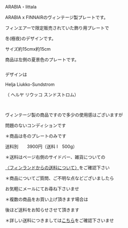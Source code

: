 <link rel="stylesheet" type="text/css" href="/assets/css/styles.css">

ARABIA・Iittala

ARABIA x FINNAIRのヴィンテージ製プレートです。

フィンエアーで限定販売されていた飾り用プレートで

冬(極夜)のデザインです。

サイズ約15cmx約15cm

商品は左側の夏景色のプレートです。

<img alt="" src="http://blog.cnobi.jp/v1/blog/user/71e35865e9e62f3f9d70420d6124d2ab/1634761653"/> 

デザインは

Helja Liukko-Sundstrom

（ ヘルヤ リウッコ スンドストロム）

<img alt="" src="http://blog.cnobi.jp/v1/blog/user/71e35865e9e62f3f9d70420d6124d2ab/1634761557"/> 

<img alt="" src="http://blog.cnobi.jp/v1/blog/user/71e35865e9e62f3f9d70420d6124d2ab/1634761557"/> 

<img alt="" src="http://blog.cnobi.jp/v1/blog/user/71e35865e9e62f3f9d70420d6124d2ab/1634761647"/>

<img alt="" src="http://blog.cnobi.jp/v1/blog/user/71e35865e9e62f3f9d70420d6124d2ab/1634761652"/> 

<img alt="" src="http://blog.cnobi.jp/v1/blog/user/71e35865e9e62f3f9d70420d6124d2ab/1634761646"/> 

ヴィンテージ製の商品ですので多少の使用感はございますが

問題のないコンディションです

＊商品は冬のプレートのみです

送料別　　3900円（送料 I　500g）

＊送料はページ右側のサイドバー、雑貨についての

[〈フィンランドからの送料について〉](https://dkzakka.github.io/2005/03/31/雑貨について.html)をご確認下さい

＊商品についてご質問、ご不明な点などございましたら

お気軽にメールにてお尋ね下さいませ

 

 ＊複数の商品をお買い上げ頂きます場合は

 後ほど送料をお知らせさせて頂きます

 ＊詳しい送料につきましては[こちら](http://dkzakka.blog.shinobi.jp/Entry/3385/)をご確認下さいませ